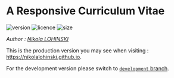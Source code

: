 # A Responsive Curriculum Vitae

![version](https://img.shields.io/badge/dynamic/json.svg?label=version&url=https%3A%2F%2Fraw.githubusercontent.com%2FNikolaLohinski%2Fnikolalohinski.github.io%2Fdevelopment%2Fpackage.json&query=version)
![licence](https://img.shields.io/github/license/nikolalohinski/nikolalohinski.github.io.svg?colorB=da644e)
![size](https://img.shields.io/github/repo-size/nikolalohinski/nikolalohinski.github.io.svg)

_Author : [Nikola LOHINSKI](https://github.com/NikolaLohinski)_

This is the production version you may see when visiting :
https://nikolalohinski.github.io. 

For the development version please switch to 
[`development` branch](https://github.com/NikolaLohinski/nikolalohinski.github.io/tree/development).
